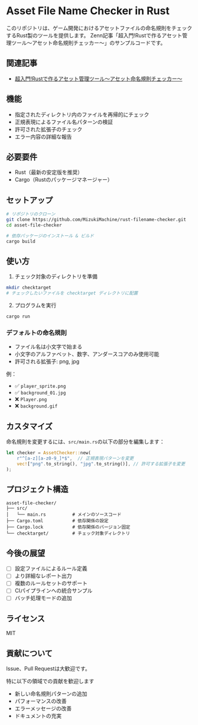 # Asset File Name Checker in Rust

このリポジトリは、ゲーム開発におけるアセットファイルの命名規則をチェックするRust製のツールを提供します。
Zenn記事「超入門!Rustで作るアセット管理ツール～アセット命名規則チェッカー～」のサンプルコードです。


## 関連記事

- [超入門!Rustで作るアセット管理ツール～アセット命名規則チェッカー～](https://zenn.dev/nezumizuki/articles/3fe59fbf7923b1)

## 機能

- 指定されたディレクトリ内のファイルを再帰的にチェック
- 正規表現によるファイル名パターンの検証
- 許可された拡張子のチェック
- エラー内容の詳細な報告

## 必要要件

- Rust（最新の安定版を推奨）
- Cargo（Rustのパッケージマネージャー）

## セットアップ

```bash
# リポジトリのクローン
git clone https://github.com/MizukiMachine/rust-filename-checker.git
cd asset-file-checker

# 依存パッケージのインストール & ビルド
cargo build
```

## 使い方

1. チェック対象のディレクトリを準備
```bash
mkdir checktarget
# チェックしたいファイルを checktarget ディレクトリに配置
```

2. プログラムを実行
```bash
cargo run
```

### デフォルトの命名規則

- ファイル名は小文字で始まる
- 小文字のアルファベット、数字、アンダースコアのみ使用可能
- 許可される拡張子: png, jpg

例：
- ✅ `player_sprite.png`
- ✅ `background_01.jpg`
- ❌ `Player.png`
- ❌ `background.gif`

## カスタマイズ

命名規則を変更するには、`src/main.rs`の以下の部分を編集します：

```rust
let checker = AssetChecker::new(
    r"^[a-z][a-z0-9_]*$",  // 正規表現パターンを変更
    vec!["png".to_string(), "jpg".to_string()], // 許可する拡張子を変更
);
```

## プロジェクト構造

```
asset-file-checker/
├── src/
│   └── main.rs          # メインのソースコード
├── Cargo.toml           # 依存関係の設定
├── Cargo.lock           # 依存関係のバージョン固定
└── checktarget/         # チェック対象ディレクトリ
```

## 今後の展望

- [ ] 設定ファイルによるルール定義
- [ ] より詳細なレポート出力
- [ ] 複数のルールセットのサポート
- [ ] CIパイプラインへの統合サンプル
- [ ] バッチ処理モードの追加

## ライセンス

MIT

## 貢献について

Issue、Pull Requestは大歓迎です。

特に以下の領域での貢献を歓迎します
- 新しい命名規則パターンの追加
- パフォーマンスの改善
- エラーメッセージの改善
- ドキュメントの充実

